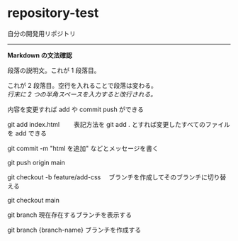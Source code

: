 # repository-test

自分の開発用リポジトリ

---

**Markdown の文法確認**

段落の説明文。これが 1 段落目。

これが 2 段落目。空行を入れることで段落は変わる。  
_行末に 2 つの半角スペースを入力すると改行される。_

内容を変更すれば add や commit push ができる

git add index.html 　　表記方法を git add . とすれば変更したすべてのファイルを add できる

git commit -m "html を追加" などとメッセージを書く

git push origin main

git checkout -b feature/add-css 　ブランチを作成してそのブランチに切り替える

git checkout main

git branch  現在存在するブランチを表示する

git branch {branch-name} ブランチを作成する

